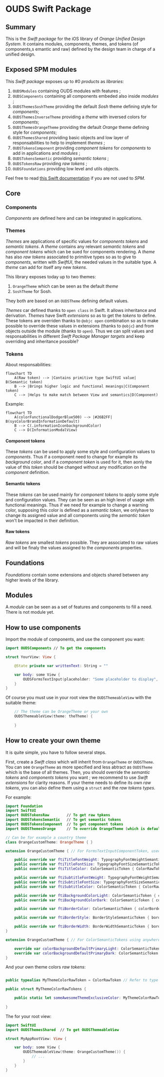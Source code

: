 # OUDS Swift Package

## Summary

This is the _Swift package_ for the iOS library of *Orange Unified Design System*.
It contains modules, components, themes, and tokens (of components,s emantic and raw) defined by the design team in charge of a unified design.

## Exposed SPM modules

This _Swift package_ exposes up to #0 _products_ as _libraries_:
1. `OUDSModules` containing OUDS modules with features ;
2. `OUDSComponents` containing all components embeded also inside _modules_ ;
3. `OUDSThemesSoshTheme` providing the default _Sosh_ theme defining style for _components_;
4. `OUDSThemesInverseTheme` providing a _theme_ with inversed colors for _components_;
5. `OUDSThemesOrangeTheme` providing the default _Orange_ theme defining style for _components_;
6. `OUDSThemesShared` providing basic objects and low layer of responsabilities to help to implement _themes_ ;
7. `OUDSTokensComponent` providing _component tokens_ for _components_ to add in applications and _modules_ ;
8. `OUDSTokensSemantic` providing _semantic tokens_ ; 
9. `OUDSTokensRaw` providing _raw tokens_ ;
10. `OUDSFoundations` providing low level and utils objects.

Feel free to read [this Swift documentation](https://docs.swift.org/package-manager/PackageDescription/PackageDescription.html) if you are not used to _SPM_.

## Core

### Components

_Components_ are defined here and can be integrated in applications.

### Themes

_Themes_ are applications of specific values for _components tokens_ and _semantic tokens_.
A _theme_ contains any relevant _semantic tokens_ and _component tokens_ which can be sued for components rendering.
A _theme_ has also _raw tokens_ associated to primitive types so as to give to _components_, written with _SwiftUI_, the needed values in the suitable type. A _theme_ can add for itself any new _tokens_.

This library exposes today up to two themes:
1. `OrangeTheme` which can be seen as the default _theme_
2.  `SoshTheme` for Sosh.

They both are based on an `OUDSTheme` defining default values.

_Themes_ car defined thanks to `open class` in Swift. It allows inheritance and derivation.
_Themes_ have Swift _extensions_ so as to get the _tokens_ to define. These tokens are overriden thanks to `@objc open` combination so as to make possible to override these values in extensions (thanks to `@objc`) and from objects outside the module (thanks to `open`). Thus we can split values and responsabilities in different _Swift Package Manager targets_ and keep overriding and inheritance possible?

### Tokens

About responsabilities:
```mermaid
flowchart TD
    A(Raw token) --> |Contains primitive type SwiftUI value| B(Semantic token)
    B --> |Brings higher logic and functional meanings|C(Component token)
    C --> |Helps to make match between View and semantics|D(Component)
```

Example:
```mermaid
flowchart TD
    A(colorFunctionalDodgerBlue500) --> |#26B2FF| B(sysColorBrandInformationDefault)
    B --> C(.informationIconbackgroundColor)
    C --> D(InformationModalView)
```

#### Component tokens

These _tokens_ can be used to apply some style and configuration values to _components_.
Thus if a component need to change for example its _background color_, and if a _component token_ is used for it, then aonly the value of this _token_ should be changed without any modification on the _component_ definition.

#### Semantic tokens

These _tokens_ can be used mainly for _component tokens_ to apply some style and configuration values.
They can be seen as an high level of usage with functional meanings.
Thus if we need for example to change a warning color, supposing this color is defined as a _semantic token_, we onlyhave to change its assigned value and all components using the _semantic token_ won't be impacted in their definition.

#### Raw tokens

_Raw tokens_ are smallest _tokens_ possible. They are associated to raw values and will be finaly the values assigned to the _components_ properties.

## Foundations

_Foundations_ contain some extensions and objects shared between any higher levels of the library.

## Modules

A _module_ can be seen as a set of features and components to fill a need.
There is not module yet.

## How to use components

Import the module of components, and use the component you want:

```swift
import OUDSComponents // To get the components

struct YourView: View {

    @State private var writtenText: String = ""

    var body: some View {
        OUDSFormsTextInput(placeholder: "Some placeholder to display", value: $writtenText)
    }
}
```

Of course you must use in your root view the `OUDSThemeableView` with the suitable theme:

```swift
    // The theme can be OrangeTheme or your own
    OUDSThemeableView(theme: theTheme) {
        
    }
``` 

## How to create your own theme

It is quite simple, you have to follow several steps.

First, create a _Swift class_ which will inherit from `OrangeTheme` or `OUDSTheme`.
You can see `OrangeTheme` as more specified and less abtract as `OUDSTheme` which is the base of all themes.
Then, you should override the _semantic tokens_ and _components tokens_ you want ; we recommend to use _Swift extensions_ for clarity reasons.
If your theme needs to define its own _raw tokens_, you can also define them using a `struct` and the _raw tokens types_.

For example:

```swift
import Foundation
import SwiftUI
import OUDSTokensRaw        // To get raw tpkens
import OUDSTokensSemantic   // To get semantic tokens
import OUDSTokensComponent  // To get component tokens
import OUDSThemesOrange     // To override OrangeTheme (which is default theme)

// Can be for example a country theme
class OrangeCustomTheme: OrangeTheme { }

extension OrangeCustomTheme { // For FormsTextInputComponentToken, used in component FormsTextInputComponent

    public override var ftiTitleFontWeight: TypographyFontWeightSemanticToken { fontWeightLabelStrong }
    public override var ftiTitleFontSize: TypographyFontSizeSemanticToken { fontSizeLabelXLarge }
    public override var ftiTitleColor: ColorSemanticToken { ColorRawTokens.colorFunctionalDodgerBlue500 }

    public override var ftiSubtitleFontWeight: TypographyFontWeightSemanticToken { fontWeightBodyDefault }
    public override var ftiSubtitleFontSize: TypographyFontSizeSemanticToken { fontSizeLabelMedium }
    public override var ftiSubtitleColor: ColorSemanticToken { ColorRawTokens.colorFunctionalMalachite500 }

    public override var ftiBackgroundColorLight: ColorSemanticToken { colorBackgroundDefaultPrimaryLight }
    public override var ftiBackgroundColorDark: ColorSemanticToken { colorBackgroundDefaultPrimaryDark }

    public override var ftiBorderColor: ColorSemanticToken { colorBorderEmphasisDark ?? MyThemeColorRawTokens.someAwesomeThemeExclusiveColor }

    public override var ftiBorderStyle: BorderStyleSemanticToken { borderStyleDrag }

    public override var ftiBorderWidth: BorderWidthSemanticToken { borderWidthThickest }
}

extension OrangeCustomTheme { // For ColorSemanticTokens using anywhere

    override var colorBackgroundDefaultPrimaryLight: ColorSemanticToken! { ColorRawTokens.colorFunctionalSun500 }
    override var colorBackgroundDefaultPrimaryDark: ColorSemanticToken! { ColorRawTokens.colorFunctionalSun800 }
}
```

And your own theme colors _raw tokens_:

```swift

public typealias MyThemeColorRawToken = ColorRawToken // Refer to type ColorRawToken for consistency

public struct MyThemeColorRawTokens {

    public static let someAwesomeThemeExclusiveColor: MyThemeColorRawToken = "#12345600"
    
}
```

The for your root view:

```swift
import SwiftUI
import OUDSThemesShared  // To get OUDSThemeableView

struct MyAppRootView: View {

    var body: some View {
        OUDSThemeableView(theme: OrangeCustomTheme()) {
            // ...
        }
    }
}
